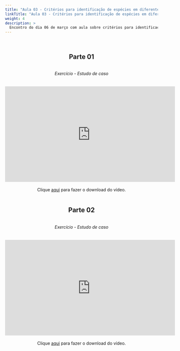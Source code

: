 ```yaml
---
title: "Aula 03 - Critérios para identificação de espécies em diferentes organismos - estudos de caso e problemas frequentemente encontrados"
linkTitle: "Aula 03 - Critérios para identificação de espécies em diferentes organismos - estudos de caso e problemas frequentemente encontrados"
weight: 4
description: >
  Encontro do dia 06 de março com aula sobre critérios para identificação de espécies em diferentes organismos: estudos de caso e problemas frequentemente encontrados
---
```


<br>
<div align="center">
<h2>Parte 01</h2>
<br>
<i>Exercício - Estudo de caso</i>
<br><br><br>
<iframe width="560" height="315" src="https://www.youtube.com/embed/6loCe74UP3s" frameborder="0" allow="accelerometer; autoplay; clipboard-write; encrypted-media; gyroscope; picture-in-picture" allowfullscreen></iframe>
<br><br>
Clique <a href="https://photos.app.goo.gl/vSgWXicA4Wqq2MbM7">aqui</a> para fazer o download do vídeo.
<br><br>

<h2>Parte 02</h2>
<br>
<i>Exercício - Estudo de caso</i>
<br><br><br>
<iframe width="560" height="315" src="https://www.youtube.com/embed/LaXGbZXikYw" frameborder="0" allow="accelerometer; autoplay; clipboard-write; encrypted-media; gyroscope; picture-in-picture" allowfullscreen></iframe>
<br><br>
Clique <a href="https://photos.app.goo.gl/KnxgJBk2qeUBJdHz9">aqui</a> para fazer o download do vídeo.
<br><br>

</div>